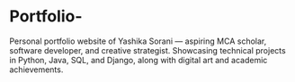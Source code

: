 # Portfolio-
Personal portfolio website of Yashika Sorani — aspiring MCA scholar, software developer, and creative strategist. Showcasing technical projects in Python, Java, SQL, and Django, along with digital art and academic achievements.
